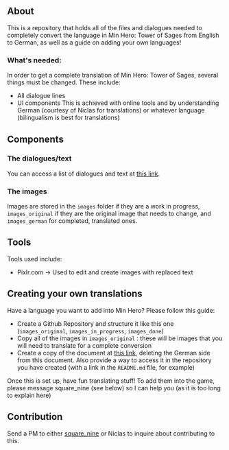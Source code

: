 
## About
This is a repository that holds all of the files and dialogues needed to completely convert the language in Min Hero: Tower of Sages from English to German, as well as a guide on adding your own languages!

### What's needed:
In order to get a complete translation of Min Hero: Tower of Sages, several things must be changed. These include:
* All dialogue lines
* UI components
This is achieved with online tools and by understanding German (courtesy of Niclas for translations) or whatever language (bilingualism is best for translations)

## Components
### The dialogues/text
You can access a list of dialogues and text at [this link](https://docs.google.com/document/d/1UC8UpDBX27Fy0S1UlSZ4g5U5gFVPKVo0Rv5haw7razo/edit#headingh.u91p25fe0v4c).
### The images
Images are stored in the `images` folder if they are a work in progress, `images_original` if they are the original image that needs to change, and `images_german` for completed, translated ones.

## Tools
Tools used include:
* Pixlr.com -> Used to edit and create images with replaced text

## Creating your own translations
Have a language you want to add into Min Hero? Please follow this guide:
* Create a Github Repository and structure it like this one (`images_original`, `images_in_progress`, `images_done`)
* Copy all of the images in `images_original` : these will be images that you will need to translate for a complete conversion
* Create a copy of the document at [this link](https://docs.google.com/document/d/1UC8UpDBX27Fy0S1UlSZ4g5U5gFVPKVo0Rv5haw7razo/edit#headingh.u91p25fe0v4c), deleting the German side from this document. Also provide a way to access it in the repository you have created (with a link in the `README.md` file, for example)

Once this is set up, have fun translating stuff! To add them into the game, please message square_nine (see below) so I can help you (as it is too long to explain here)

## Contribution
Send a PM to either [square_nine](https://github.com/square-nine) or Niclas to inquire about contributing to this.
